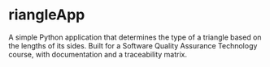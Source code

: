 # riangleApp
A simple Python application that determines the type of a triangle based on the lengths of its sides. Built for a Software Quality Assurance Technology course, with documentation and a traceability matrix.
